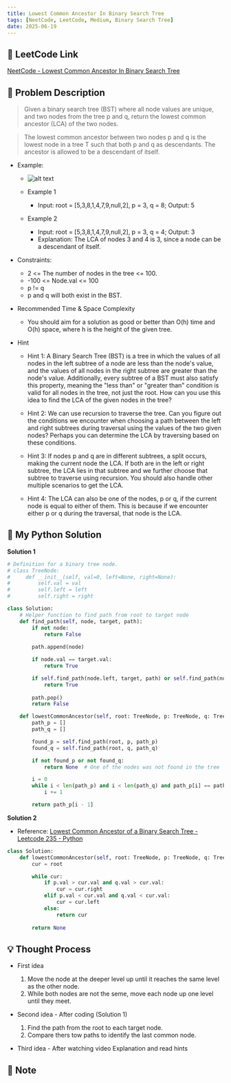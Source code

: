 ```yaml
---
title: Lowest Common Ancestor In Binary Search Tree
tags: [NeetCode, LeetCode, Medium, Binary Search Tree]
date: 2025-06-19
---
```


## 🔗 LeetCode Link
[NeetCode - Lowest Common Ancestor In Binary Search Tree](https://neetcode.io/problems/lowest-common-ancestor-in-binary-search-tree?list=blind75)

## 🧾 Problem Description  
> Given a binary search tree (BST) where all node values are unique, and two nodes from the tree p and q, return the lowest common ancestor (LCA) of the two nodes.

> The lowest common ancestor between two nodes p and q is the lowest node in a tree T such that both p and q as descendants. The ancestor is allowed to be a descendant of itself.

- Example:
    - ![alt text](/pages-blog/assets/images/notes/lowest_commom_ancestor_in_bst.png)
    
    - Example 1
        - Input: root = [5,3,8,1,4,7,9,null,2], p = 3, q = 8; Output: 5

    - Example 2
        - Input: root = [5,3,8,1,4,7,9,null,2], p = 3, q = 4; Output: 3
        - Explanation: The LCA of nodes 3 and 4 is 3, since a node can be a descendant of itself.

- Constraints:
    - 2 <= The number of nodes in the tree <= 100.
    - -100 <= Node.val <= 100
    - p != q
    - p and q will both exist in the BST.

- Recommended Time & Space Complexity
    - You should aim for a solution as good or better than O(h) time and O(h) space, where h is the height of the given tree.

- Hint
    - Hint 1: A Binary Search Tree (BST) is a tree in which the values of all nodes in the left subtree of a node are less than the node's value, and the values of all nodes in the right subtree are greater than the node's value. Additionally, every subtree of a BST must also satisfy this property, meaning the "less than" or "greater than" condition is valid for all nodes in the tree, not just the root. How can you use this idea to find the LCA of the given nodes in the tree?

    - Hint 2: We can use recursion to traverse the tree. Can you figure out the conditions we encounter when choosing a path between the left and right subtrees during traversal using the values of the two given nodes? Perhaps you can determine the LCA by traversing based on these conditions.

    - Hint 3: If nodes p and q are in different subtrees, a split occurs, making the current node the LCA. If both are in the left or right subtree, the LCA lies in that subtree and we further choose that subtree to traverse using recursion. You should also handle other multiple scenarios to get the LCA.

    - Hint 4: The LCA can also be one of the nodes, p or q, if the current node is equal to either of them. This is because if we encounter either p or q during the traversal, that node is the LCA.

## 🧠 My Python Solution

**Solution 1**
```python
# Definition for a binary tree node.
# class TreeNode:
#     def __init__(self, val=0, left=None, right=None):
#         self.val = val
#         self.left = left
#         self.right = right

class Solution:
    # Helper function to find path from root to target node
    def find_path(self, node, target, path):
        if not node:
            return False
        
        path.append(node)

        if node.val == target.val:
            return True

        if self.find_path(node.left, target, path) or self.find_path(node.right, target, path):
            return True
        
        path.pop()
        return False

    def lowestCommonAncestor(self, root: TreeNode, p: TreeNode, q: TreeNode) -> TreeNode:
        path_p = []
        path_q = []

        found_p = self.find_path(root, p, path_p)
        found_q = self.find_path(root, q, path_q)

        if not found_p or not found_q:
            return None  # One of the nodes was not found in the tree

        i = 0
        while i < len(path_p) and i < len(path_q) and path_p[i] == path_q[i]:
            i += 1

        return path_p[i - 1]
```

**Solution 2**
- Reference: [Lowest Common Ancestor of a Binary Search Tree - Leetcode 235 - Python](https://youtu.be/gs2LMfuOR9k)
```python
class Solution:
    def lowestCommonAncestor(self, root: TreeNode, p: TreeNode, q: TreeNode) -> TreeNode:
        cur = root

        while cur:
            if p.val > cur.val and q.val > cur.val:
                cur = cur.right
            elif p.val < cur.val and q.val < cur.val:
                cur = cur.left
            else:
                return cur
    
        return None
```

## 💡 Thought Process
- First idea
    1. Move the node at the deeper level up until it reaches the same level as the other node.
    2. While both nodes are not the seme, move each node up one level until they meet.

- Second idea - After coding (Solution 1)
    1. Find the path from the root to each target node.
    2. Compare thers tow paths to identify the last common node.

- Third idea - After watching video Explanation and read hints


## 📘 Note
